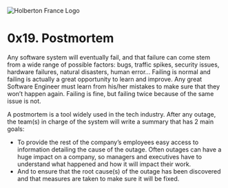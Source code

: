 ![Holberton France Logo](https://images.squarespace-cdn.com/content/v1/60bf70d860f31b4f60455443/1625061110826-904UGWRZ9PX81YWARXMT/HolbertonFRANCEFichier+16.png?format=1500w)

# 0x19. Postmortem

Any software system will eventually fail, and that failure can come stem from a wide range of possible factors: bugs, traffic spikes, security issues, hardware failures, natural disasters, human error… Failing is normal and failing is actually a great opportunity to learn and improve. Any great Software Engineer must learn from his/her mistakes to make sure that they won’t happen again. Failing is fine, but failing twice because of the same issue is not.

A postmortem is a tool widely used in the tech industry. After any outage, the team(s) in charge of the system will write a summary that has 2 main goals:

- To provide the rest of the company’s employees easy access to information detailing the cause of the outage. Often outages can have a huge impact on a company, so managers and executives have to understand what happened and how it will impact their work.
- And to ensure that the root cause(s) of the outage has been discovered and that measures are taken to make sure it will be fixed.
